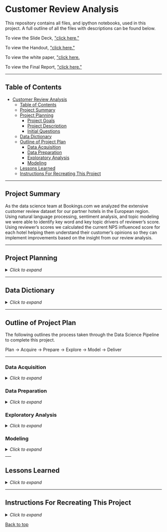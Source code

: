 # Customer Review Analysis

This repository contains all files, and ipython notebooks, used in this project. A full outline of all the files with descriptions can be found below.

To view the Slide Deck, ["click here."](https://docs.google.com/presentation/d/14NduWHjm0qm983khKGOkC6xF5zmEDtpBVkPkxgIPVYc/edit?usp=sharing) 

To view the Handout, ["click here."](https://www.canva.com/design/DAFCXzznwGM/qiVjEIAp4Bx0uVw9UfR_Tg/edit?utm_content=DAFCXzznwGM&utm_campaign=designshare&utm_medium=link2&utm_source=sharebutton) 

To view the white paper, ["click here.](https://docs.google.com/document/d/1ph_axcpSNiGZAFXA7lmivC9EDDmzmvPa6Xr4bUssz6I/edit?usp=sharing)

To view the Final Report, ["click here."](https://github.com/InPersonAnalysis/customer_review_capstone/blob/main/final_notebook.ipynb)

___
## Table of Contents

- [Customer Review Analysis](#customer-review-analysis)
  - [Table of Contents](#table-of-contents)
  - [Project Summary](#project-summary)
  - [Project Planning](#project-planning)
    - [Project Goals](#project-goals)
    - [Project Description](#project-description)
    - [Initial Questions](#initial-questions)
  - [Data Dictionary](#data-dictionary)
  - [Outline of Project Plan](#outline-of-project-plan)
    - [Data Acquisition](#data-acquisition)
    - [Data Preparation](#data-preparation)
    - [Exploratory Analysis](#exploratory-analysis)
    - [Modeling](#modeling)
  - [Lessons Learned](#lessons-learned)
  - [Instructions For Recreating This Project](#instructions-for-recreating-this-project)

___
## Project Summary

As the data science team at Bookings.com we analyzed the extensive customer review dataset for our partner hotels in the European region. Using natural language processing, sentiment analysis, and topic modeling we were able to identify key word and key topic drivers of reviewer’s score. Using reviewer’s scores we calculated the current NPS influenced score for each hotel helping them understand their customer’s opinions so they can implement improvements based on the insight from our review analysis. 


___
## Project Planning

<details><summary><i>Click to expand</i></summary>

### Project Goals

The goal of this project it to provide actionable recommendations to our partner hotels on how to increase their reviewer / NPS scores based on our findings from analyzing customer review data.

### Project Description

    As the data science team at Booking.com we analyzed the extensive customer review dataset for our partner hotels in the European region. Using natural language processing, sentiment analysis, and topic modeling we were able to identify key groups within the body of customers and key topic drivers of reviewer’s score. With the reviewers’ scores, we calculated a Net Promoter Score-styled metric for each hotel helping them understand their customer’s opinions so they can implement improvements based on the insight from our review analysis. 

### Initial Questions
- What words/topics are associated with positive or negative reviews?
- What are drivers of review score/average score?
- Which customer groups give the highest/lowest review scores?

 

</details>

___
## Data Dictionary

<details><summary><i>Click to expand</i></summary>

| Variable              | Meaning      |
|:-:| :-- |
|Hotel_Address| Address of hotel.|
|Review_Date| Date when reviewer posted the corresponding review.|
|Average_Score| Average Score of the hotel, calculated based on the latest comment in the last year.|
|Hotel_Name| Name of Hotel.|
|Reviewer_Nationality| Nationality of Reviewer.|
|Negative_Review| Negative Review the reviewer gave to the hotel. If the reviewer does not give the negative review, then it should be 'No Negative'.|
|ReviewTotalNegativeWordCounts| Total number of words in the negative review.|
|Positive_Review| Positive Review the reviewer gave to the hotel. If the reviewer does not give the negative review, then it should be 'No Positive'.|
|ReviewTotalPositiveWordCounts| Total number of words in the positive review.|
|Reviewer_Score| Score the reviewer has given to the hotel, based on his/her experience.|
|TotalNumberofReviewsReviewerHasGiven| Number of Reviews the reviewers has given in the past.|
|TotalNumberof_Reviews| Total number of valid reviews the hotel has.|
|Tags| Tags reviewer gave the hotel.|
|Days_Since_Review| Duration between the review date and scrape date.|
|Additional_Numberof_Scoring| This number indicates how many valid scores without review in there.|
|lat| Latitude of the hotel.|
|lng| longtitude of the hotel.|
|trip_type| Type of trip ('leisure', 'business', 'unknown').|
|nights_stayed| Number of nights stayed.|
|group_type| Type of group ('couple', 'solo traveler', 'group', 'family with young children', 'family with older children', 'travelers with friends').|
|nps_group| NPS-style grouping of customer based on review score(below 6: 'detractor', 6-9: 'passive', above 9: 'promoter').|
|neg_sentiment_score| Sentiment Intensity score of negative review.|
|neg_lem_sentiment_score| Sentiment Intensity score of lemmatized negative review.|
|review_total_negative_word_counts| Word count of negative review.|
|negative_unique_word_count| Unique word count of negative review.|
|pos_sentiment_score| Sentiment Intensity score of positive review.|
|positive_unique_word_count| Word count of negative review.|
|pos_lem_sentiment_score| Sentiment Intensity score of lemmatized positive review.|
|negative_clean_review| Negative review, cleaned with NLP techniques.|
|negative_lemma| Lemmatized version of negative review.|
|positive_clean_review| Positive review, cleaned with NLP techniques.|
|positive_lemma| Lemmatized version of negative review.|

</details>

___
## Outline of Project Plan

The following outlines the process taken through the Data Science Pipeline to complete this project.

Plan &#8594; Acquire &#8594; Prepare &#8594; Explore &#8594; Model &#8594; Deliver

---
### Data Acquisition

<details><summary><i>Click to expand</i></summary>

The dataset was collected from kaggle where said data was scraped from Booking.com. This dataset contains 515,000 customer reviews and scoring of 1493 luxury hotels across Europe with positive and negative reviews along with other columns that contain features for exploration. A data dictionary can be found above.

</details>

### Data Preparation

<details><summary><i>Click to expand</i></summary>

This project required extensive data cleaning and wrangling including:
- changing the column names to all lower case
- parsing the list of strings in the tags column into seperate feature columns
- changing the data type of the timestamp column and engineering additional features containing portions of the overall time stamp
- verifying and updating review word counts
- parsing the address values and creating separate features for country, city, etc.
- dropping unneeded columns
- preparing the text data from NLP including basic clean, removing stopwords, and lemmatizing
- changing the order of the columns within the dataframe
- cache the wrangled data as a csv to reduce processing time during exploration
    
</details>

### Exploratory Analysis

<details><summary><i>Click to expand</i></summary>

Exploration shifted from a regional focus at the outset of the project to an NLP focus, drawing on feature engineering to discover further insight into the data.
    
</details>

### Modeling

<details><summary><i>Click to expand</i></summary>

A Latent Dirichlet Allocation (LDA) model fed by our NLP efforts, was employed to determine the top words associated with a particular hotel. Predictive modeling is not a focus of this project.
    

</details>
___

## Lessons Learned

<details><summary><i>Click to expand</i></summary>

    

**Next Steps:**

    

</details>

___
## Instructions For Recreating This Project

<details><summary><i>Click to expand</i></summary>

1. Clone this repository into your local machine using the following command:
    
```bash
git clone git@github.com:InPersonAnalysis/customer_review_capstone.git
```

2. Retrieve the Kaggle API Token.
- pip install kaggle
- Log-in to Kaggle (or sign up)
- Navigate to your Account page (click top-right profile picture)
- API section on the Kaggle Account page.
- Scroll down to the API section and click Create New API Token
- Save kaggle.json to (/Users/<username>/.kaggle/) or in the OSError message given when attempting to import kaggle.   
    
3. You will need Natural Language Tool Kit (NLKT), Pandas, Numpy, Matplotlib, Seaborn, and SKLearn installed on your machine.

4. Now you can start a Jupyter Notebook session and execute the code blocks in the `final_report.ipynb` notebook.


</details>

[Back to top](#customer-review-analysis)
